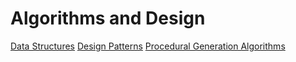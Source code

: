 # Algorithms and Design

[Data Structures](datastructure.md)
[Design Patterns](designpattern.md)
[Procedural Generation Algorithms](procgenalg.md)
